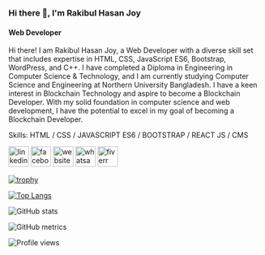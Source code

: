 ### Hi there 👋, I'm Rakibul Hasan Joy
#### Web Developer

Hi there! I am Rakibul Hasan Joy, a Web Developer with a diverse skill set that includes expertise in HTML, CSS, JavaScript ES6, Bootstrap, WordPress, and C++. I have completed a Diploma in Engineering in Computer Science & Technology, and I am currently studying Computer Science and Engineering at Northern University Bangladesh. I have a keen interest in Blockchain Technology and aspire to become a Blockchain Developer. With my solid foundation in computer science and web development, I have the potential to excel in my goal of becoming a Blockchain Developer.

Skills: HTML / CSS / JAVASCRIPT ES6 / BOOTSTRAP / REACT JS / CMS

[<img src='https://cdn.jsdelivr.net/npm/simple-icons@3.0.1/icons/linkedin.svg' alt='linkedin' height='40'>](https://www.linkedin.com/in/https://www.linkedin.com/in/iamrakibulhasanjoy//)  [<img src='https://cdn.jsdelivr.net/npm/simple-icons@3.0.1/icons/facebook.svg' alt='facebook' height='40'>](https://www.facebook.com/https://www.facebook.com/iam.RakibulHasanJoy)  [<img src='https://cdn.jsdelivr.net/npm/simple-icons@3.0.1/icons/icloud.svg' alt='website' height='40'>](https://github.com/rhjoy-git/rhjoy-git-portfolio.io)  [<img src='https://cdn.jsdelivr.net/npm/simple-icons@3.0.1/icons/whatsapp.svg' alt='whatsapp' height='40'>](https://wa.me/+8801714532308)  [<img src='https://cdn.jsdelivr.net/npm/simple-icons@3.0.1/icons/fiverr.svg' alt='fiverr' height='40'>](https://www.fiverr.com/rakibulhasan995)  

[![trophy](https://github-profile-trophy.vercel.app/?username=rhjoy-git)](https://github.com/ryo-ma/github-profile-trophy)

[![Top Langs](https://github-readme-stats.vercel.app/api/top-langs/?username=rhjoy-git)](https://github.com/anuraghazra/github-readme-stats)

![GitHub stats](https://github-readme-stats.vercel.app/api?username=rhjoy-git&show_icons=true&count_private=true)  

![GitHub metrics](https://metrics.lecoq.io/rhjoy-git)  

![Profile views](https://gpvc.arturio.dev/rhjoy-git)  
